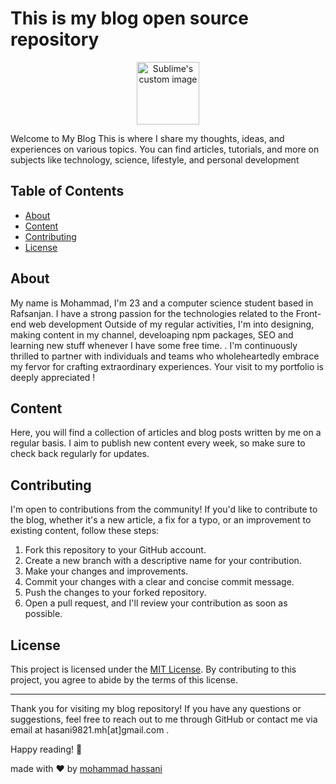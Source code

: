 # This is my blog open source repository

<p align="center">
  <img src="https://hasani.id.ir/assets/bl33hIcon-01f3a8f7.png?raw=true" style="width:100px;heigth:100px;" alt="Sublime's custom image"/>
</p>

Welcome to My Blog This is where I share my thoughts, ideas, and experiences on various topics. You can find articles, tutorials, and more on subjects like technology, science, lifestyle, and personal development

## Table of Contents

- [About](#about)
- [Content](#content)
- [Contributing](#contributing)
- [License](#license)

## About

My name is Mohammad, I'm 23 and a computer science student based in Rafsanjan. I have a strong passion for the technologies related to the Front-end web development
Outside of my regular activities, I'm into designing, making content in my channel, develoaping npm packages, SEO and learning new stuff whenever I have some free time. .
I'm continuously thrilled to partner with individuals and teams who wholeheartedly embrace my fervor for crafting extraordinary experiences. Your visit to my portfolio is deeply appreciated !

## Content

Here, you will find a collection of articles and blog posts written by me on a regular basis. I aim to publish new content every week, so make sure to check back regularly for updates.

## Contributing

I'm open to contributions from the community! If you'd like to contribute to the blog, whether it's a new article, a fix for a typo, or an improvement to existing content, follow these steps:

1. Fork this repository to your GitHub account.
2. Create a new branch with a descriptive name for your contribution.
3. Make your changes and improvements.
4. Commit your changes with a clear and concise commit message.
5. Push the changes to your forked repository.
6. Open a pull request, and I'll review your contribution as soon as possible.

## License

This project is licensed under the [MIT License](LICENSE.txt). By contributing to this project, you agree to abide by the terms of this license.

---

Thank you for visiting my blog repository! If you have any questions or suggestions, feel free to reach out to me through GitHub or contact me via email at hasani9821.mh[at]gmail.com .

Happy reading! 🚀

made with ❤ by [mohammad hassani](hasani.id.ir)
